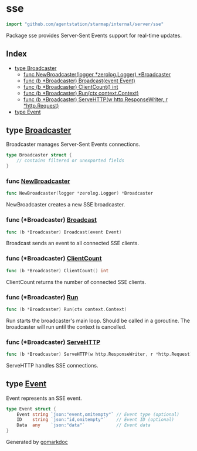 <!-- gomarkdoc:embed:start -->

<!-- Code generated by gomarkdoc. DO NOT EDIT -->

# sse

```go
import "github.com/agentstation/starmap/internal/server/sse"
```

Package sse provides Server\-Sent Events support for real\-time updates.

## Index

- [type Broadcaster](<#Broadcaster>)
  - [func NewBroadcaster\(logger \*zerolog.Logger\) \*Broadcaster](<#NewBroadcaster>)
  - [func \(b \*Broadcaster\) Broadcast\(event Event\)](<#Broadcaster.Broadcast>)
  - [func \(b \*Broadcaster\) ClientCount\(\) int](<#Broadcaster.ClientCount>)
  - [func \(b \*Broadcaster\) Run\(ctx context.Context\)](<#Broadcaster.Run>)
  - [func \(b \*Broadcaster\) ServeHTTP\(w http.ResponseWriter, r \*http.Request\)](<#Broadcaster.ServeHTTP>)
- [type Event](<#Event>)


<a name="Broadcaster"></a>
## type [Broadcaster](<https://github.com/agentstation/starmap/blob/master/internal/server/sse/broadcaster.go#L16-L23>)

Broadcaster manages Server\-Sent Events connections.

```go
type Broadcaster struct {
    // contains filtered or unexported fields
}
```

<a name="NewBroadcaster"></a>
### func [NewBroadcaster](<https://github.com/agentstation/starmap/blob/master/internal/server/sse/broadcaster.go#L26>)

```go
func NewBroadcaster(logger *zerolog.Logger) *Broadcaster
```

NewBroadcaster creates a new SSE broadcaster.

<a name="Broadcaster.Broadcast"></a>
### func \(\*Broadcaster\) [Broadcast](<https://github.com/agentstation/starmap/blob/master/internal/server/sse/broadcaster.go#L85>)

```go
func (b *Broadcaster) Broadcast(event Event)
```

Broadcast sends an event to all connected SSE clients.

<a name="Broadcaster.ClientCount"></a>
### func \(\*Broadcaster\) [ClientCount](<https://github.com/agentstation/starmap/blob/master/internal/server/sse/broadcaster.go#L94>)

```go
func (b *Broadcaster) ClientCount() int
```

ClientCount returns the number of connected SSE clients.

<a name="Broadcaster.Run"></a>
### func \(\*Broadcaster\) [Run](<https://github.com/agentstation/starmap/blob/master/internal/server/sse/broadcaster.go#L38>)

```go
func (b *Broadcaster) Run(ctx context.Context)
```

Run starts the broadcaster's main loop. Should be called in a goroutine. The broadcaster will run until the context is cancelled.

<a name="Broadcaster.ServeHTTP"></a>
### func \(\*Broadcaster\) [ServeHTTP](<https://github.com/agentstation/starmap/blob/master/internal/server/sse/broadcaster.go#L101>)

```go
func (b *Broadcaster) ServeHTTP(w http.ResponseWriter, r *http.Request)
```

ServeHTTP handles SSE connections.

<a name="Event"></a>
## type [Event](<https://github.com/agentstation/starmap/blob/master/internal/server/sse/broadcaster.go#L173-L177>)

Event represents an SSE event.

```go
type Event struct {
    Event string `json:"event,omitempty"` // Event type (optional)
    ID    string `json:"id,omitempty"`    // Event ID (optional)
    Data  any    `json:"data"`            // Event data
}
```

Generated by [gomarkdoc](<https://github.com/princjef/gomarkdoc>)


<!-- gomarkdoc:embed:end -->